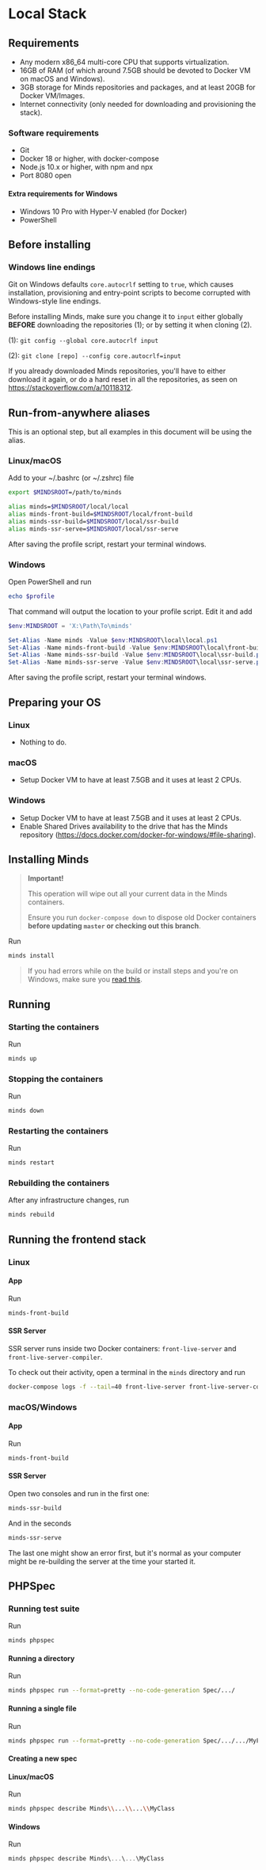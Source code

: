 # Local Stack

## Requirements
- Any modern x86_64 multi-core CPU that supports virtualization.
- 16GB of RAM (of which around 7.5GB should be devoted to Docker VM on macOS and Windows).
- 3GB storage for Minds repositories and packages, and at least 20GB for Docker VM/Images.
- Internet connectivity (only needed for downloading and provisioning the stack).

### Software requirements
- Git
- Docker 18 or higher, with docker-compose
- Node.js 10.x or higher, with npm and npx
- Port 8080 open

#### Extra requirements for Windows
- Windows 10 Pro with Hyper-V enabled (for Docker)
- PowerShell

## Before installing

### Windows line endings
Git on Windows defaults `core.autocrlf` setting to `true`, which causes installation, provisioning and entry-point scripts to become corrupted with Windows-style line endings.

Before installing Minds, make sure you change it to `input` either globally **BEFORE** downloading the repositories (1); or by setting it when cloning (2).

(1): `git config --global core.autocrlf input`

(2): `git clone [repo] --config core.autocrlf=input`

If you already downloaded Minds repositories, you'll have to either download it again, or do a hard reset in all the repositories, as seen on https://stackoverflow.com/a/10118312.

## Run-from-anywhere aliases
This is an optional step, but all examples in this document will be using the alias.

### Linux/macOS
Add to your ~/.bashrc (or ~/.zshrc) file
```sh
export $MINDSROOT=/path/to/minds

alias minds=$MINDSROOT/local/local
alias minds-front-build=$MINDSROOT/local/front-build
alias minds-ssr-build=$MINDSROOT/local/ssr-build
alias minds-ssr-serve=$MINDSROOT/local/ssr-serve
```

After saving the profile script, restart your terminal windows.

### Windows
Open PowerShell and run
```powershell
echo $profile
```
That command will output the location to your profile script. Edit it and add
```powershell
$env:MINDSROOT = 'X:\Path\To\minds'

Set-Alias -Name minds -Value $env:MINDSROOT\local\local.ps1
Set-Alias -Name minds-front-build -Value $env:MINDSROOT\local\front-build.ps1
Set-Alias -Name minds-ssr-build -Value $env:MINDSROOT\local\ssr-build.ps1
Set-Alias -Name minds-ssr-serve -Value $env:MINDSROOT\local\ssr-serve.ps1
```

After saving the profile script, restart your terminal windows.

## Preparing your OS

### Linux
- Nothing to do.

### macOS
- Setup Docker VM to have at least 7.5GB and it uses at least 2 CPUs.

### Windows
- Setup Docker VM to have at least 7.5GB and it uses at least 2 CPUs.
- Enable Shared Drives availability to the drive that has the Minds repository (https://docs.docker.com/docker-for-windows/#file-sharing).

## Installing Minds
> **Important!**
>
> This operation will wipe out all your current data in the Minds containers.
>
> Ensure you run `docker-compose down` to dispose old Docker containers **before updating `master` or checking out this branch**.

Run
```sh
minds install
```

> If you had errors while on the build or install steps and you're on Windows, make sure you [read this](#windows-line-endings).

## Running

### Starting the containers

Run
```sh
minds up
```

### Stopping the containers

Run
```sh
minds down
```

### Restarting the containers

Run
```sh
minds restart
```

### Rebuilding the containers
After any infrastructure changes, run
```sh
minds rebuild
```

## Running the frontend stack

### Linux

#### App
Run
```sh
minds-front-build
```

#### SSR Server
SSR server runs inside two Docker containers: `front-live-server` and `front-live-server-compiler`.

To check out their activity, open a terminal in the `minds` directory and run
```sh
docker-compose logs -f --tail=40 front-live-server front-live-server-compiler
```

### macOS/Windows

#### App
Run
```sh
minds-front-build
```

#### SSR Server
Open two consoles and run in the first one:
```sh
minds-ssr-build
```
And in the seconds
```sh
minds-ssr-serve
```

The last one might show an error first, but it's normal as your computer might be re-building the server at the time your started it.

## PHPSpec

### Running test suite
Run
```sh
minds phpspec
```

#### Running a directory
Run
```sh
minds phpspec run --format=pretty --no-code-generation Spec/.../
```

#### Running a single file
Run
```sh
minds phpspec run --format=pretty --no-code-generation Spec/.../.../MyFileSpec.php
```

#### Creating a new spec

#### Linux/macOS

Run
```sh
minds phpspec describe Minds\\...\\...\\MyClass
```

#### Windows

Run
```powershell
minds phpspec describe Minds\...\...\MyClass
```
